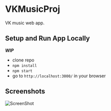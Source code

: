 # VKMusicProj
VK music web app.

## Setup and Run App Locally
***WIP***
+ clone repo
+ `npm install`
+ `npm start`
+ go to `http://localhost:3000/` in your browser


## Screenshots

![ScreenShot](https://raw.githubusercontent.com/LyudmilaP/VKMusicProj/master/app/components/media/screen.png)
